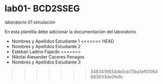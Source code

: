 # lab01- BCD2SSEG
laboratorio 01 simulación

En esta plantilla debe adicionar la documentación del laboratorio

* Nombres y Apellidos Estudiante 1
<<<<<<< HEAD
* Nombres y Apellidos Estudiante 2
* Esteban Ladino Fajardo
=======
* Nikolai Alexander Caceres Penagos
* Nombres y Apellidos Estudiante 3
>>>>>>> 3483419934db0cb73ba1ef51064893933de0fe9c

